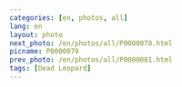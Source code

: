 ```yaml
---
categories: [en, photos, all]
lang: en
layout: photo
next_photo: /en/photos/all/P0000070.html
picname: P0000079
prev_photo: /en/photos/all/P0000081.html
tags: [Dead Leopard]
---
```

